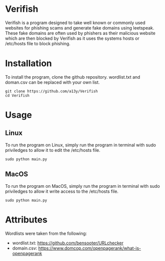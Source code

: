 # Verifish

Verifish is a program designed to take well known or commonly used websites for phishing scams and generate fake domains using leetspeak. These fake domains are often used by phishers as their malicious website which are then blocked by Verifish as it uses the systems hosts or /etc/hosts file to block phishing.


# Installation

To install the program, clone the github repository. wordlist.txt and doman.csv can be replaced with your own list.
```
git clone https://github.com/a13y/Verifish
cd Verifish
```


# Usage

## Linux
To run the program on Linux, simply run the program in terminal with sudo priviledges to allow it to edit the /etc/hosts file.
```
sudo python main.py
```

## MacOS
To run the program on MacOS, simply run the program in terminal with sudo priviledges to allow it write access to the /etc/hosts file.
```
sudo python main.py
```

# Attributes

Wordlists were taken from the following:

* wordlist.txt: https://github.com/bensooter/URLchecker
* domain.csv: https://www.domcop.com/openpagerank/what-is-openpagerank
